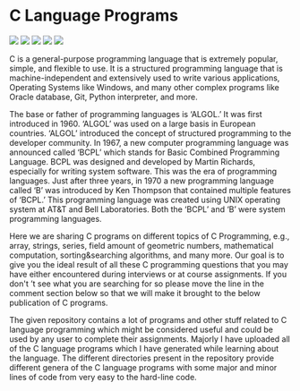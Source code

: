 # C Language Programs

<p align="left">
  <img src="https://img.shields.io/badge/Maintained%3F-Yes-green?style=for-the-badge">
  <img src="https://img.shields.io/github/license/arpitgoswami/c_programs?style=for-the-badge">
  <img src="https://img.shields.io/github/stars/arpitgoswami/c_programs?style=for-the-badge">
  <img src="https://img.shields.io/github/forks/arpitgoswami/c_programs?color=teal&style=for-the-badge">
  <img src="https://img.shields.io/github/issues/arpitgoswami/c_programs?color=violet&style=for-the-badge">
</p>

C is a general-purpose programming language that is extremely popular, simple, and flexible to use. It is a structured programming language that is machine-independent and extensively used to write various applications, Operating Systems like Windows, and many other complex programs like Oracle database, Git, Python interpreter, and more.

The base or father of programming languages is ‘ALGOL.’ It was first introduced in 1960. ‘ALGOL’ was used on a large basis in European countries. ‘ALGOL’ introduced the concept of structured programming to the developer community. In 1967, a new computer programming language was announced called ‘BCPL’ which stands for Basic Combined Programming Language. BCPL was designed and developed by Martin Richards, especially for writing system software. This was the era of programming languages. Just after three years, in 1970 a new programming language called ‘B’ was introduced by Ken Thompson that contained multiple features of ‘BCPL.’ This programming language was created using UNIX operating system at AT&T and Bell Laboratories. Both the ‘BCPL’ and ‘B’ were system programming languages.

Here we are sharing C programs on different topics of C Programming, e.g., array, strings, series, field amount of geometric numbers, mathematical computation, sorting&searching algorithms, and many more. Our goal is to give you the ideal result of all these C programming questions that you may have either encountered during interviews or at course assignments. If you don't ’t see what you are searching for so please move the line in the comment section below so that we will make it brought to the below publication of C programs.

The given repository contains a lot of programs and other stuff related to C language programming which might be considered useful and could be used by any user to complete their assignments. Majorly I have uploaded all of the C language programs which I have generated while learning about the language. The different directories present in the repository provide different genera of the C language programs with some major and minor lines of code from very easy to the hard-line code.
